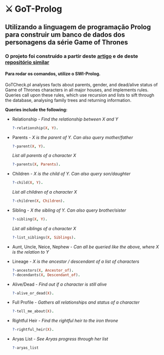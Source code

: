 # :crossed_swords: GoT-Prolog
## Utilizando a linguagem de programação Prolog para construir um banco de dados dos personagens da série Game of Thrones

### O projeto foi construído a partir deste [artigo](https://medium.freecodecamp.org/how-to-learn-prolog-by-watching-game-of-thrones-4852ea960017) e de deste [repositório similar](https://github.com/rachelwiles/GoT-Check)

#### Para rodar os comandos, utilize o SWI-Prolog. 
GoTCheck.pl analyses facts about parents, gender, and dead/alive status of Game of Thrones characters in all major houses, and implements rules. Queries call upon these rules, which use recursion and lists to sift through the database, analysing family trees and returning information.

**Queries include the following:**
* Relationship - _Find the relationship between X and Y_
  ```prolog
  ?-relationship(X, Y).
  ```
* Parents - _X is the parent of Y. Can also query mother/father_
  ```prolog
  ?-parent(X, Y). 
  ```
  _List all parents of a character X_
  ```prolog
  ?-parents(X, Parents).
  ```
* Children - _X is the child of Y. Can also query son/daughter_
  ```prolog
  ?-child(X, Y).
  ```
  _List all children of a character X_
  ```prolog
  ?-children(X, Children).
  ```
* Sibling - _X the sibling of Y. Can also query brother/sister_
  ```prolog
  ?-sibling(X, Y).
  ```
  _List all siblings of a character X_
  ```prolog
  ?-list_siblings(X, Siblings).
  ```
* Aunt, Uncle, Neice, Nephew - _Can all be queried like the above, where X is the relation to Y_

* Lineage - _X is the ancestor / descendant of a list of characters_
  ```prolog
  ?-ancestors(X, Ancestor_of).
  ?-decendants(X, Descendant_of).
  ```
* Alive/Dead - _Find out if a character is still alive_
  ```prolog
  ?-alive_or_dead(X).
  ```
* Full Profile - _Gathers all relationships and status of a character_
  ```prolog
  ?-tell_me_about(X).
  ```
* Rightful Heir - _Find the rightful heir to the iron throne_
  ```prolog
  ?-rightful_heir(X).
  ```
* Aryas List - _See Aryas progress through her list_
  ```prolog
  ?-aryas_list
  ```
